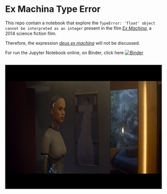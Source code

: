 # Ex Machina Type Error

This repo contain a notebook that explore the `TypeError: 'float' object cannot be interpreted as an integer` present in the film [<i>Ex Machina</i>](https://www.imdb.com/title/tt0470752), a 2014 science fiction film.


Therefore, the expression [<i>deus ex machina</i>](https://en.wikipedia.org/wiki/Deus_ex_machina) will not be discussed.

For run the Jupyter Notebook online, on Binder, click here [![Binder](https://mybinder.org/badge_logo.svg)](https://mybinder.org/v2/gh/msc2020/ex-machina-type-error/HEAD?labpath=Ex%20Machina.ipynb)


<br/>

<center><img src='images/2.ava.png' alt='Movie title.' style='width:700px;height:400px;'></center>

<br/>

